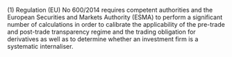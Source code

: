 (1) Regulation (EU) No 600/2014 requires competent authorities and the European Securities and Markets Authority (ESMA) to perform a significant number of calculations in order to calibrate the applicability of the pre-trade and post-trade transparency regime and the trading obligation for derivatives as well as to determine whether an investment firm is a systematic internaliser.